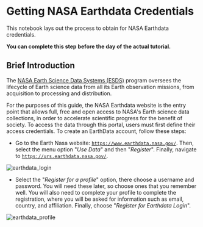 # Getting NASA Earthdata Credentials


This notebook lays out the process to obtain for NASA Earthdata credentials.

**You can complete this step before the day of the actual tutorial.**


## Brief Introduction


The [NASA Earth Science Data Systems (ESDS)](https://www.earthdata.nasa.gov/) program oversees the lifecycle of Earth science data from all its Earth observation missions, from acquisition to processing and distribution.

For the purposes of this guide, the NASA Earthdata website is the entry point that allows full, free and open access to NASA's Earth science data collections, in order to accelerate scientific progress for the benefit of society. To access the data through this portal, users must first define their access credentials. To create an EarthData account, follow these steps:

+ Go to the Earth Nasa website: [`https://www.earthdata.nasa.gov/`](https://www.earthdata.nasa.gov/). Then, select the menu option "*Use Data*" and then "*Register*". Finally, navigate to [`https://urs.earthdata.nasa.gov/`](https://urs.earthdata.nasa.gov/).

![earthdata_login](../assets/earthdata_login.png) 

+ Select the "*Register for a profile*" option, there choose a username and password. You will need these later, so choose ones that you remember well. You will also need to complete your profile to complete the registration, where you will be asked for information such as email, country, and affiliation. Finally, choose "*Register for Earthdata Login*".

![earthdata_profile](../assets/earthdata_profile2.png)
